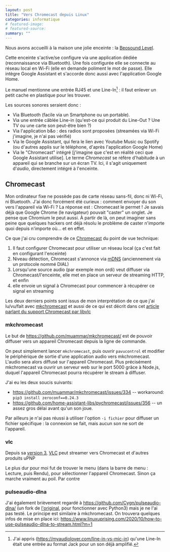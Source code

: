 ```yaml
---
layout: post
title: "Vers Chromecast depuis Linux"
categories: informatique
# featured-image: 
# featured-source: 
summary: ""
---
```


Nous avons accueilli à la maison une jolie enceinte : la [Beosound Level](https://www.bang-olufsen.com/fr/be/enceintes/beosound-level). 

Cette enceinte s'active/se configure via une application dédiée (reconnaissance via Bluetooth). 
Une fois configurée elle se connecte au réseau local en Wi-Fi (elle en demande poliment le mot de passe).
Elle intègre Google Assistant et s'accorde donc aussi avec l'application Google Home.

Le manuel mentionne une entrée RJ45 et une Line-In[^1] : il faut enlever un petit cache en plastique pour les trouver.

Les sources sonores seraient donc :
- Via Bluetooth (facile via un Smartphone ou un portable).
- Via une entrée câblée Line-in (qu'est-ce qui produit du Line-Out ? Une TV ou une carte son peut-être bien ?)
- Via l'application b&o : des radios sont proposées (streamées via Wi-Fi j'imagine, je n'ai pas vérifié)
- Via le Google Assistant, qui fera le lien avec Youtube Music ou Spotify (ou d'autres applis sur le téléphone, d'après l'application Google Home)
- Via le "Chromecast" intégré [j'imagine que c'est en réalité ceci que Google Assistant utilise]. Le terme _Chromecast_ se réfère d'habitude à un appareil qui se branche sur un écran TV. 
  Ici, il s'agit uniquement d'_audio_, directement intégré à l'enceinte.

[^1]: J'ai appris (https://myaudiolover.com/line-in-vs-mic-in) qu'une Line-In était une entrée au format Jack pour un son déjà amplifié.

## Chromecast

Mon ordinateur fixe ne possède pas de carte réseau sans-fil, donc ni Wi-Fi, ni Bluetooth. J'ai donc forcément été curieux : comment envoyer du son vers l'appareil via Wi-Fi ?
La réponse est : Chromecast le permet !
Je savais déjà que Google Chrome (le navigateur) pouvait "caster" un onglet. Je pense que Chromium le peut aussi. 
À partir de là, on peut imaginer sans peine que quelques hackers ont déjà résolu le problème de caster n'importe quoi depuis n'importe où... et en effet. 

Ce que j'ai cru comprendre de ce [Chromecast](https://fr.wikipedia.org/wiki/Chromecast) du point de vue technique:

1. Il faut configurer Chromecast pour utiliser un réseau local (ça c'est fait en configurant l'enceinte)
1. Niveau détection, Chromecast s'annonce via [mDNS](https://en.wikipedia.org/wiki/Zero-configuration_networking) (anciennement via un protocole nommé DIAL)
1. Lorsqu'une source audio (par exemple mon ordi) veut diffuser via Chromecast/l'enceinte, elle met en place un serveur de streaming HTTP, et enfin
1. elle envoie un signal à Chromecast pour commencer à récupérer ce signal en streaming

Les deux derniers points sont issus de mon interprétation de ce que j'ai lu/vu/fait avec [mkchromecast](#mkchromecast)
et aussi de ce qui est décrit dans cet [article parlant du support Chromecast par libvlc](https://mfkl.github.io/chromecast/2018/10/21/High-performance-cross-platform-streaming-with-libvlc-and-Chromecast-on-.NET.html)

### mkchromecast
Le but de https://github.com/muammar/mkchromecast/ est de pouvoir diffuser vers un appareil Chromecast depuis la ligne de commande.

On peut simplement lancer `mkchromecast`, puis ouvrir `pavucontrol` et modifier le périphérique de sortie d'une application audio vers mkchromecast. 
L'audio sera alors diffusé sur l'appareil Chromecast. 
Plus précisément mkchromecast va ouvrir un serveur web sur le port 5000 grâce à Node.js, duquel l'appareil Chromecast pourra récupérer le stream à diffuser.

J'ai eu les deux soucis suivants:

- https://github.com/muammar/mkchromecast/issues/334 -- workaround: `pip3 install zeroconf==0.24.3`
- https://github.com/home-assistant-libs/pychromecast/issues/356 -- un assez gros délai avant qu'un son joue.

Par ailleurs je n'ai pas réussi à utiliser l'option `-i fichier` pour diffuser un fichier spécifique : la connexion se fait, mais aucun son ne sort de l'appareil.

### vlc

Depuis sa [version 3](https://www.videolan.org/vlc/releases/3.0.0.html), [VLC](https://www.videolan.org/vlc/) peut streamer vers Chromecast et d'autres produits uPNP

Le plus dur pour moi fut de trouver le menu (dans la barre de menu : Lecture, puis Rendu), pour sélectionner l'appareil Chromecast. Sinon ça marche vraiment au poil. Par contre 

### pulseaudio-dlna

J'ai également brièvement regardé à https://github.com/Cygn/pulseaudio-dlna/ (un fork de [l'original](https://github.com/masmu/pulseaudio-dlna), pour fonctionner avec Python3) mais je ne l'ai pas testé. Le principe est similaire à mkchromecast. On trouvera quelques infos de mise en place ici: https://www.linuxuprising.com/2020/10/how-to-use-pulseaudio-dlna-to-stream.html?m=1

